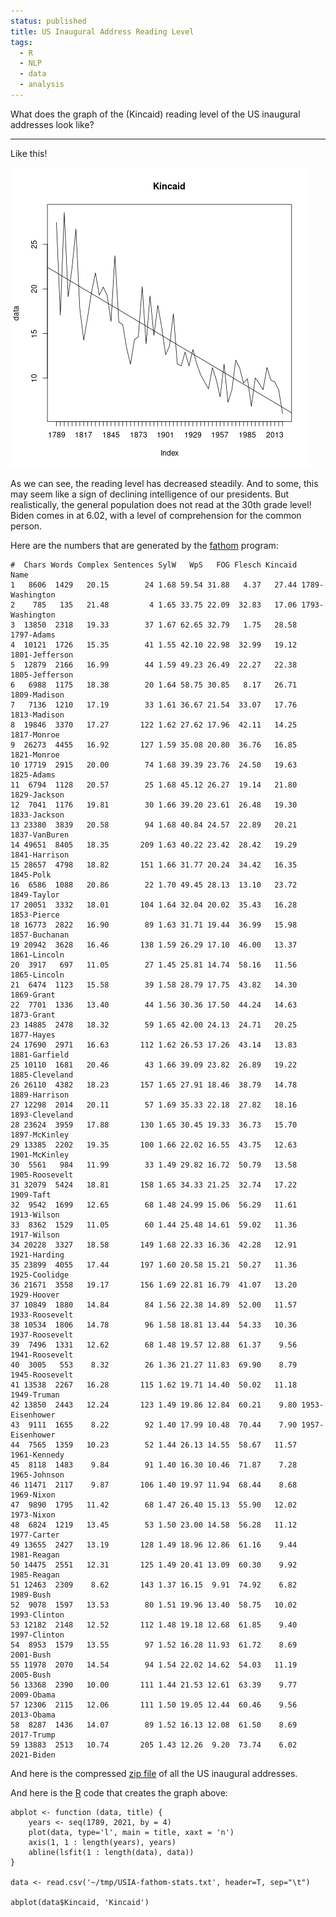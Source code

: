 ```yaml
---
status: published
title: US Inaugural Address Reading Level
tags:
  - R
  - NLP
  - data
  - analysis
---
```


What does the graph of the (Kincaid) reading level of the US inaugural addresses look like?

---

Like this!

![USIA-Kincaid.png](USIA-Kincaid.png)

As we can see, the reading level has decreased steadily.  And to some, this may seem like a sign of declining intelligence of our presidents.  But realistically, the general population does not read at the 30th grade level!  Biden comes in at 6.02, with a level of comprehension for the common person.

Here are the numbers that are generated by the [fathom](https://github.com/ology/Lex/blob/master/fathom) program:

    #  Chars Words Complex Sentences SylW   WpS   FOG Flesch Kincaid            Name
    1   8606  1429   20.15        24 1.68 59.54 31.88   4.37   27.44 1789-Washington
    2    785   135   21.48         4 1.65 33.75 22.09  32.83   17.06 1793-Washington
    3  13850  2318   19.33        37 1.67 62.65 32.79   1.75   28.58      1797-Adams
    4  10121  1726   15.35        41 1.55 42.10 22.98  32.99   19.12  1801-Jefferson
    5  12879  2166   16.99        44 1.59 49.23 26.49  22.27   22.38  1805-Jefferson
    6   6988  1175   18.38        20 1.64 58.75 30.85   8.17   26.71    1809-Madison
    7   7136  1210   17.19        33 1.61 36.67 21.54  33.07   17.76    1813-Madison
    8  19846  3370   17.27       122 1.62 27.62 17.96  42.11   14.25     1817-Monroe
    9  26273  4455   16.92       127 1.59 35.08 20.80  36.76   16.85     1821-Monroe
    10 17719  2915   20.00        74 1.68 39.39 23.76  24.50   19.63      1825-Adams
    11  6794  1128   20.57        25 1.68 45.12 26.27  19.14   21.80    1829-Jackson
    12  7041  1176   19.81        30 1.66 39.20 23.61  26.48   19.30    1833-Jackson
    13 23380  3839   20.58        94 1.68 40.84 24.57  22.89   20.21   1837-VanBuren
    14 49651  8405   18.35       209 1.63 40.22 23.42  28.42   19.29   1841-Harrison
    15 28657  4798   18.82       151 1.66 31.77 20.24  34.42   16.35       1845-Polk
    16  6586  1088   20.86        22 1.70 49.45 28.13  13.10   23.72     1849-Taylor
    17 20051  3332   18.01       104 1.64 32.04 20.02  35.43   16.28     1853-Pierce
    18 16773  2822   16.90        89 1.63 31.71 19.44  36.99   15.98   1857-Buchanan
    19 20942  3628   16.46       138 1.59 26.29 17.10  46.00   13.37    1861-Lincoln
    20  3917   697   11.05        27 1.45 25.81 14.74  58.16   11.56    1865-Lincoln
    21  6474  1123   15.58        39 1.58 28.79 17.75  43.82   14.30      1869-Grant
    22  7701  1336   13.40        44 1.56 30.36 17.50  44.24   14.63      1873-Grant
    23 14885  2478   18.32        59 1.65 42.00 24.13  24.71   20.25      1877-Hayes
    24 17690  2971   16.63       112 1.62 26.53 17.26  43.14   13.83   1881-Garfield
    25 10110  1681   20.46        43 1.66 39.09 23.82  26.89   19.22  1885-Cleveland
    26 26110  4382   18.23       157 1.65 27.91 18.46  38.79   14.78   1889-Harrison
    27 12298  2014   20.11        57 1.69 35.33 22.18  27.82   18.16  1893-Cleveland
    28 23624  3959   17.88       130 1.65 30.45 19.33  36.73   15.70   1897-McKinley
    29 13385  2202   19.35       100 1.66 22.02 16.55  43.75   12.63   1901-McKinley
    30  5561   984   11.99        33 1.49 29.82 16.72  50.79   13.58  1905-Roosevelt
    31 32079  5424   18.81       158 1.65 34.33 21.25  32.74   17.22       1909-Taft
    32  9542  1699   12.65        68 1.48 24.99 15.06  56.29   11.61     1913-Wilson
    33  8362  1529   11.05        60 1.44 25.48 14.61  59.02   11.36     1917-Wilson
    34 20228  3327   18.58       149 1.68 22.33 16.36  42.28   12.91    1921-Harding
    35 23899  4055   17.44       197 1.60 20.58 15.21  50.27   11.36   1925-Coolidge
    36 21671  3558   19.17       156 1.69 22.81 16.79  41.07   13.20     1929-Hoover
    37 10849  1880   14.84        84 1.56 22.38 14.89  52.00   11.57  1933-Roosevelt
    38 10534  1806   14.78        96 1.58 18.81 13.44  54.33   10.36  1937-Roosevelt
    39  7496  1331   12.62        68 1.48 19.57 12.88  61.37    9.56  1941-Roosevelt
    40  3005   553    8.32        26 1.36 21.27 11.83  69.90    8.79  1945-Roosevelt
    41 13538  2267   16.28       115 1.62 19.71 14.40  50.02   11.18     1949-Truman
    42 13850  2443   12.24       123 1.49 19.86 12.84  60.21    9.80 1953-Eisenhower
    43  9111  1655    8.22        92 1.40 17.99 10.48  70.44    7.90 1957-Eisenhower
    44  7565  1359   10.23        52 1.44 26.13 14.55  58.67   11.57    1961-Kennedy
    45  8118  1483    9.84        91 1.40 16.30 10.46  71.87    7.28    1965-Johnson
    46 11471  2117    9.87       106 1.40 19.97 11.94  68.44    8.68      1969-Nixon
    47  9890  1795   11.42        68 1.47 26.40 15.13  55.90   12.02      1973-Nixon
    48  6824  1219   13.45        53 1.50 23.00 14.58  56.28   11.12     1977-Carter
    49 13655  2427   13.19       128 1.49 18.96 12.86  61.16    9.44     1981-Reagan
    50 14475  2551   12.31       125 1.49 20.41 13.09  60.30    9.92     1985-Reagan
    51 12463  2309    8.62       143 1.37 16.15  9.91  74.92    6.82       1989-Bush
    52  9078  1597   13.53        80 1.51 19.96 13.40  58.75   10.02    1993-Clinton
    53 12182  2148   12.52       112 1.48 19.18 12.68  61.85    9.40    1997-Clinton
    54  8953  1579   13.55        97 1.52 16.28 11.93  61.72    8.69       2001-Bush
    55 11978  2070   14.54        94 1.54 22.02 14.62  54.03   11.19       2005-Bush
    56 13368  2390   10.00       111 1.44 21.53 12.61  63.39    9.77      2009-Obama
    57 12306  2115   12.06       111 1.50 19.05 12.44  60.46    9.56      2013-Obama
    58  8287  1436   14.07        89 1.52 16.13 12.08  61.50    8.69      2017-Trump
    59 13883  2513   10.74       205 1.43 12.26  9.20  73.74    6.02      2021-Biden

And here is the compressed [zip file](Inaugural-Addresses.zip) of all the US inaugural addresses.

And here is the [R](https://www.r-project.org/) code that creates the graph above:

    abplot <- function (data, title) {
        years <- seq(1789, 2021, by = 4)
        plot(data, type='l', main = title, xaxt = 'n')
        axis(1, 1 : length(years), years)
        abline(lsfit(1 : length(data), data))
    }

    data <- read.csv('~/tmp/USIA-fathom-stats.txt', header=T, sep="\t")

    abplot(data$Kincaid, 'Kincaid')

